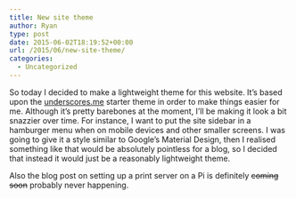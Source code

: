 ```yaml
---
title: New site theme
author: Ryan
type: post
date: 2015-06-02T18:19:52+00:00
url: /2015/06/new-site-theme/
categories:
  - Uncategorized
---
```


So today I decided to make a lightweight theme for this website. It&#8217;s based upon the <a href="http://underscores.me/" target="_blank">underscores.me</a> starter theme in order to make things easier for me. Although it&#8217;s pretty barebones at the moment, I&#8217;ll be making it look a bit snazzier over time. For instance, I want to put the site sidebar in a hamburger menu when on mobile devices and other smaller screens. I was going to give it a style similar to Google&#8217;s Material Design, then I realised something like that would be absolutely pointless for a blog, so I decided that instead it would just be a reasonably lightweight theme.

Also the blog post on setting up a print server on a Pi is definitely <del>coming soon</del> probably never happening.
